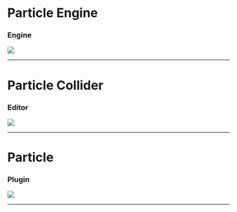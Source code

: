 # Particle Engine
### Engine
![](https://via.placeholder.com/800x300.png?text=Placeholder+Image)
***

# Particle Collider
### Editor
![](https://via.placeholder.com/800x300.png?text=Placeholder+Image)
***

# Particle
### Plugin
![](https://via.placeholder.com/800x300.png?text=Placeholder+Image)
***